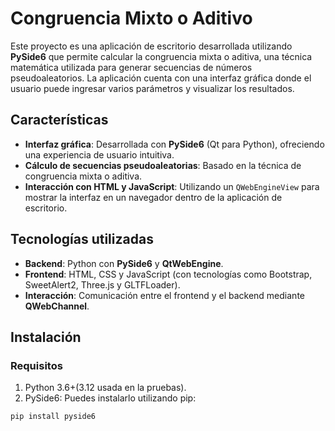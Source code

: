 # Congruencia Mixto o Aditivo

Este proyecto es una aplicación de escritorio desarrollada utilizando **PySide6** que permite calcular la congruencia mixta o aditiva, una técnica matemática utilizada para generar secuencias de números pseudoaleatorios. La aplicación cuenta con una interfaz gráfica donde el usuario puede ingresar varios parámetros y visualizar los resultados.

## Características

- **Interfaz gráfica**: Desarrollada con **PySide6** (Qt para Python), ofreciendo una experiencia de usuario intuitiva.
- **Cálculo de secuencias pseudoaleatorias**: Basado en la técnica de congruencia mixta o aditiva.
- **Interacción con HTML y JavaScript**: Utilizando un `QWebEngineView` para mostrar la interfaz en un navegador dentro de la aplicación de escritorio.

## Tecnologías utilizadas

- **Backend**: Python con **PySide6** y **QtWebEngine**.
- **Frontend**: HTML, CSS y JavaScript (con tecnologías como Bootstrap, SweetAlert2, Three.js y GLTFLoader).
- **Interacción**: Comunicación entre el frontend y el backend mediante **QWebChannel**.

## Instalación

### Requisitos

1. Python 3.6+(3.12 usada en la pruebas).
2. PySide6: Puedes instalarlo utilizando pip:

```bash
pip install pyside6
